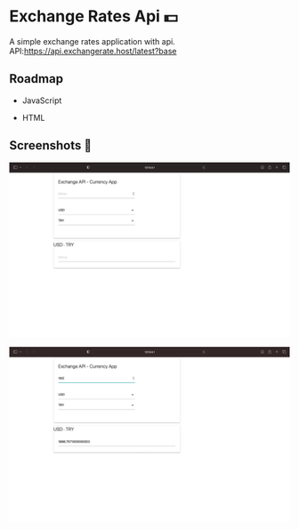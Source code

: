 
# Exchange Rates Api 💵

A simple exchange rates application with api.
API:https://api.exchangerate.host/latest?base


## Roadmap

- JavaScript

- HTML


  
## Screenshots 📸

![Uygulama Ekran Görüntüsü](https://github.com/elifgazioglu/exchange-rates-api/blob/main/screenshots/Ekran%20Resmi%202023-02-23%2003.12.26.png?raw=true)

![Uygulama Ekran Görüntüsü](https://github.com/elifgazioglu/exchange-rates-api/blob/main/screenshots/Ekran%20Resmi%202023-02-23%2003.12.57.png?raw=true)

  
